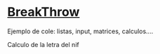 # [BreakThrow](https://github.com/javacasm/Wireframe-11)

Ejemplo de cole: listas, input, matrices, calculos....

Calculo de la letra del nif